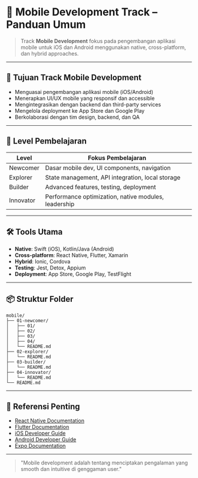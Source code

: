 # 📱 Mobile Development Track – Panduan Umum

> Track **Mobile Development** fokus pada pengembangan aplikasi mobile untuk iOS dan Android menggunakan native, cross-platform, dan hybrid approaches.

---

## 🎯 Tujuan Track Mobile Development

- Menguasai pengembangan aplikasi mobile (iOS/Android)
- Menerapkan UI/UX mobile yang responsif dan accessible
- Mengintegrasikan dengan backend dan third-party services
- Mengelola deployment ke App Store dan Google Play
- Berkolaborasi dengan tim design, backend, dan QA

---

## 🧭 Level Pembelajaran

| Level     | Fokus Pembelajaran                                   |
| --------- | ---------------------------------------------------- |
| Newcomer  | Dasar mobile dev, UI components, navigation         |
| Explorer  | State management, API integration, local storage    |
| Builder   | Advanced features, testing, deployment              |
| Innovator | Performance optimization, native modules, leadership|

---

## 🛠 Tools Utama

- **Native**: Swift (iOS), Kotlin/Java (Android)
- **Cross-platform**: React Native, Flutter, Xamarin
- **Hybrid**: Ionic, Cordova
- **Testing**: Jest, Detox, Appium
- **Deployment**: App Store, Google Play, TestFlight

---

## 📦 Struktur Folder

```
mobile/
├── 01-newcomer/
│   ├── 01/
│   ├── 02/
│   ├── 03/
│   ├── 04/
│   └── README.md
├── 02-explorer/
│   └── README.md
├── 03-builder/
│   └── README.md
├── 04-innovator/
│   └── README.md
└── README.md
```

---

## 🔗 Referensi Penting

- [React Native Documentation](https://reactnative.dev/docs/getting-started)
- [Flutter Documentation](https://docs.flutter.dev/)
- [iOS Developer Guide](https://developer.apple.com/develop/)
- [Android Developer Guide](https://developer.android.com/guide)
- [Expo Documentation](https://docs.expo.dev/)

---

> "Mobile development adalah tentang menciptakan pengalaman yang smooth dan intuitive di genggaman user."
